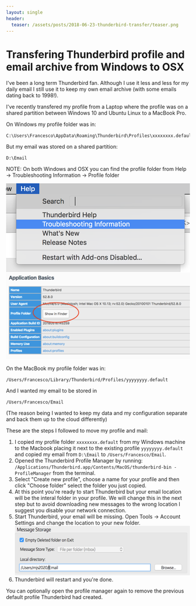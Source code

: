 ```yaml
---
layout: single
header:
  teaser: /assets/posts/2018-06-23-thunderbird-transfer/teaser.png
---
```

# Transfering Thunderbird profile and email archive from Windows to OSX

I've been a long term Thunderbird fan. Although I use it less and less for my daily email I still use it to keep my own email archive (with some emails dating back to 1998!).

I've recently transfered my profile from a Laptop where the profile was on a shared partition between Windows 10 and Ubuntu Linux to a MacBook Pro.

On Windows my profile folder was in:

```
C:\Users\Francesco\AppData\Roaming\Thunderbird\Profiles\xxxxxxxx.default
```

But my email was stored on a shared partition:

```
D:\Email
```

NOTE: On both Windows and OSX you can find the profile folder from Help -> Troubleshooting Information -> Profile folder

![Troubleshooting information](/assets/posts/2018-06-23-thunderbird-transfer/troubleshooting_information.png "Troubleshooting information")
![Profile folder](/assets/posts/2018-06-23-thunderbird-transfer/profile_folder.png "Profile folder")

On the MacBook my profile folder was in:

```
/Users/Francesco/Library/Thunderbird/Profiles/yyyyyyyy.default
```

And I wanted my email to be stored in

```
/Users/Francesco/Email
```

(The reason being I wanted to keep my data and my configuration separate and back them up to the cloud differently)

These are the steps I followed to move my profile and mail:

1) I copied my profile folder `xxxxxxxx.default` from my Windows machine to the Macbook placing it next to the existing profile `yyyyyyyy.default` and copied my email from `D:\Email` to `/Users/Francesco/Email`.
2) Opened the Thunderbird Profile Manager by running: `/Applications/Thunderbird.app/Contents/MacOS/thunderbird-bin -ProfileManager` from the terminal.
3) Select "Create new profile", choose a name for your profile and then click "Choose folder" select the folder you just copied.
4) At this point you're ready to start Thunderbird but your email location will be the interal folder in your profile. We will change this in the next step but to avoid downloading new messages to the wrong location I suggest you disable your network connection.
5) Start Thunderbird, your email will be missing. Open Tools -> Account Settings and change the location to your new folder. ![Mail location](/assets/posts/2018-06-23-thunderbird-transfer/mail_location.png "Mail location")
6) Thunderbird will restart and you're done.

You can optionally open the profile manager again to remove the previous default profile Thunderbird had created.
